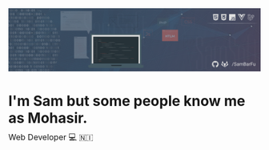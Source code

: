 <img src="https://github.com/SamBarFu/SamBarFu/blob/main/bannerReadme.png"/>

# I'm Sam  but some people know me as Mohasir. <br> <small style="font-size: 16px; font-weight: 400;">Web Developer :computer: 🇳🇮</small>
<!--
**SamBarFu/SamBarFu** is a ✨ _special_ ✨ repository because its `README.md` (this file) appears on your GitHub profile.

Here are some ideas to get you started:

- 🔭 I’m currently working on ...
- 🌱 I’m currently learning ...
- 👯 I’m looking to collaborate on ...
- 🤔 I’m looking for help with ...
- 💬 Ask me about ...
- 📫 How to reach me: ...
- 😄 Pronouns: ...
- ⚡ Fun fact: ...
-->
